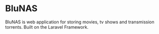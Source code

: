 # BluNAS
BluNAS is web application for storing movies, tv shows and transmission torrents. Built on the Laravel Framework.
